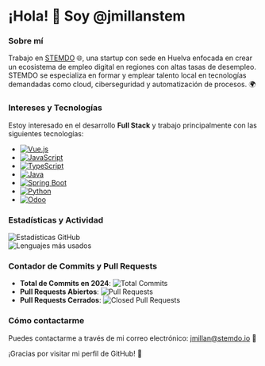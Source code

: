 # ¡Hola! 👋 Soy @jmillanstem

### Sobre mí
Trabajo en [STEMDO](https://www.stemdo.io) 🌐, una startup con sede en Huelva enfocada en crear un ecosistema de empleo digital en regiones con altas tasas de desempleo. STEMDO se especializa en formar y emplear talento local en tecnologías demandadas como cloud, ciberseguridad y automatización de procesos. 🌍

### Intereses y Tecnologías
Estoy interesado en el desarrollo **Full Stack** y trabajo principalmente con las siguientes tecnologías:

- [![Vue.js](https://img.shields.io/badge/Vue.js-35495E?style=for-the-badge&logo=vuedotjs&logoColor=4FC08D)](https://v3.vuejs.org/guide/introduction.html)
- [![JavaScript](https://img.shields.io/badge/JavaScript-F7DF1E?style=for-the-badge&logo=javascript&logoColor=black)](https://developer.mozilla.org/en-US/docs/Web/JavaScript)
- [![TypeScript](https://img.shields.io/badge/TypeScript-007ACC?style=for-the-badge&logo=typescript&logoColor=white)](https://www.typescriptlang.org/docs/)
- [![Java](https://img.shields.io/badge/Java-007396?style=for-the-badge&logo=java&logoColor=white)](https://docs.oracle.com/javase/tutorial/)
- [![Spring Boot](https://img.shields.io/badge/Spring%20Boot-6DB33F?style=for-the-badge&logo=spring&logoColor=white)](https://docs.spring.io/spring-boot/docs/current/reference/htmlsingle/)
- [![Python](https://img.shields.io/badge/Python-3776AB?style=for-the-badge&logo=python&logoColor=white)](https://docs.python.org/3/)
- [![Odoo](https://img.shields.io/badge/Odoo-EEB702?style=for-the-badge&logo=odoo&logoColor=white)](https://www.odoo.com/documentation/)

### Estadísticas y Actividad
![Estadísticas GitHub](https://github-readme-stats.vercel.app/api?username=jmillanstem&show_icons=true&theme=radical)  
![Lenguajes más usados](https://github-readme-stats.vercel.app/api/top-langs/?username=jmillanstem&layout=compact&theme=radical)

### Contador de Commits y Pull Requests

- **Total de Commits en 2024**: ![Total Commits](https://img.shields.io/github/commit-activity/y/jmillanstem/jmillanstem?style=for-the-badge&label=Total%20Commits&color=blue)
- **Pull Requests Abiertos**: ![Pull Requests](https://img.shields.io/github/issues-pr/jmillanstem/jmillanstem?style=for-the-badge&label=Pull%20Requests%20Abiertos&color=green)
- **Pull Requests Cerrados**: ![Closed Pull Requests](https://img.shields.io/github/issues-pr-closed/jmillanstem/jmillanstem?style=for-the-badge&label=Pull%20Requests%20Cerrados&color=red)

### Cómo contactarme
Puedes contactarme a través de mi correo electrónico: [jmillan@stemdo.io](mailto:jmillan@stemdo.io) 📧

<!---
jmillanstem/jmillanstem is a ✨ special ✨ repository because its `README.md` (this file) appears on your GitHub profile.
You can click the Preview link to take a look at your changes.
--->

¡Gracias por visitar mi perfil de GitHub! 🚀
